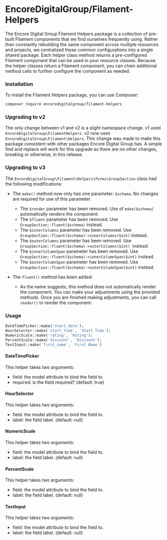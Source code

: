 # EncoreDigitalGroup/Filament-Helpers

The Encore Digital Group Filament Helpers package is a collection of pre-built Filament components that we find ourselves frequently using.
Rather than constantly rebuilding the same component across multiple resources and projects, we centralized these common configurations into a single shared package.
Each helper class method returns a pre-configured Filament component that can be used in your resource classes. Because the helper classes return a Filament component,
you can chain additional method calls to further configure the component as needed.

### Installation

To install the Filament Helpers package, you can use Composer:

```bash
composer require encoredigitalgroup/filament-helpers
```

### Upgrading to v2

The only change between v1 and v2 is a slight namespace change. v1 used `EncoreDigitalGroup\FilamentHelpers`. v2 now uses `EncoreDigitalGroup\Filament\Helpers`. This
change was made to make this package consistent with other packages Encore Digital Group has. A simple find and replace will work for this upgrade as there are no other
changes, breaking or otherwise, in this release.

### Upgrading to v3

The `EncoreDigitalGroup\Filament\Helpers\Forms\GroupSection` class had the following modifications:

- The `make()` method now only has one parameter: `$schema`. No changes are required for use of this parameter.
    - The `$render` parameter has been removed. Use of `make($schema)` automatically renders the component.
    - The `$fluent` parameter has been removed. Use `GroupSection::fluent($schema)` instead.
    - The `$innerColumns` parameter has been removed. Use `GroupSection::fluent($schema)->innerColumns($int)` instead.
    - The `$outerColumns` parameter has been removed. Use `GroupSection::fluent($schema)->outerColumns($int) `instead.
    - The `$innerColumnSpan` parameter has been removed. Use `GroupSection::fluent($schema)->innerColumnSpan($int)` instead.
    - The `$outerColumnSpan` parameter has been removed. Use `GroupSection::fluent($schema)->outerColumnSpan($int)` instead.

- The `fluent()` method has been added:
    - As the name suggests, this method does not automatically render the component. You can make your adjustments using the
      provided methods. Once you are finished making adjustments, you can call `render()` to render the component.

### Usage

```php
DateTimePicker::make('start_date');
HourSelector::make('start_time', 'Start Time');
NumericScale::make('rating', 'Rating');
PercentScale::make('discount', 'Discount');
TextInput::make('first_name', 'First Name')
```

#### DateTimePicker

This helper takes two arguments:

- field: the model attribute to bind the field to.
- required: is the field required? (default: true)

#### HourSelector

This helper takes two arguments:

- field: the model attribute to bind the field to.
- label: the field label. (default: null)

#### NumericScale

This helper takes two arguments:

- field: the model attribute to bind the field to.
- label: the field label. (default: null)

#### PercentScale

This helper takes two arguments:

- field: the model attribute to bind the field to.
- label: the field label. (default: null)

#### TextInput

This helper takes two arguments:

- field: the model attribute to bind the field to.
- label: the field label. (default: null)